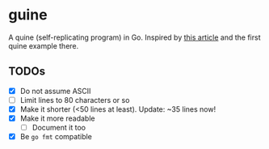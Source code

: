 # guine

A quine (self-replicating program) in Go. Inspired by [this article](http://www.madore.org/~david/computers/quine.html) and the first quine example there.

## TODOs

 - [x] Do not assume ASCII
 - [ ] Limit lines to 80 characters or so
 - [x] Make it shorter (<50 lines at least). Update: ~35 lines now!
 - [x] Make it more readable
    - [ ] Document it too
 - [x] Be `go fmt` compatible
